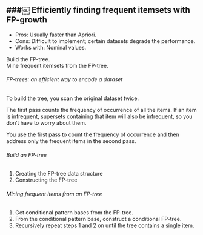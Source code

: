 ###￼ Efficiently finding frequent itemsets with FP-growth
---

- Pros: Usually faster than Apriori.- Cons: Difficult to implement; certain datasets degrade the performance.- Works with: Nominal values.


Build the FP-tree.  Mine frequent itemsets from the FP-tree.
###### FP-trees: an efficient way to encode a dataset
To build the tree, you scan the original dataset twice.
The first pass counts the frequency of occurrence of all the items.  If an item is infrequent, supersets containing that item will also be infrequent, so you don’t have to worry about them. 
You use the first pass to count the frequency of occurrence and then address only the frequent items in the second pass.
###### Build an FP-tree

1. Creating the FP-tree data structure
2. Constructing the FP-tree

###### Mining frequent items from an FP-tree

1. Get conditional pattern bases from the FP-tree.2. From the conditional pattern base, construct a conditional FP-tree.3. Recursively repeat steps 1 and 2 on until the tree contains a single item.